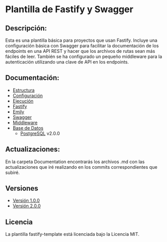 # Plantilla de Fastify y Swagger

## Descripción:

Esta es una plantilla básica para proyectos que usan Fastify. Incluye una configuración básica con Swagger para facilitar la documentación de los endpoints en una API REST y hacer que los archivos de rutas sean más fáciles de leer. También se ha configurado un pequeño middleware para la autenticación utilizando una clave de API en los endpoints.

## Documentación:
* [Estructura](Documentation/STRUCTURE.md)
* [Configuración](Documentation/CONFIGURATION.md)
* [Ejecución](Documentation/RUNNING.md)
* [Fastify](Documentation/FASTIFY.md)
* [Emily](Documentation/EMILY_COMMANDS.md)
* [Swagger](Documentation/SWAGGER.md)
* [Middleware](Documentation/AUTHENTICATION_MIDDLEWARE.md)
* [Base de Datos](Documentation/DATABASE.md)
    * [PostgreSQL](Documentation/POSTGRES_METHODS.md) v2.0.0

## Actualizaciones:

En la carpeta Documentation encontrarás los archivos .md con las actualizaciones que iré realizando en los commits correspondientes que subiré.

## Versiones
* [Versión 1.0.0](https://github.com/MoisesCamacho01/template-fastify/tree/v1)
* [Versión 2.0.0](https://github.com/MoisesCamacho01/template-fastify/tree/v2.0.0)

## Licencia
La plantilla fastify-template está licenciada bajo la Licencia MIT.

<!--
# Fastify and Swagger Template

## Description:

This is a basic template for projects using Fastify. It includes a basic configuration with Swagger to make it easier to document endpoints in a REST API and make route files easier to read. A small middleware configuration has also been set up for authentication using an API key in the endpoints.

## Documentation:
 * [Structure](Documentation/STRUCTURE.md)
 * [Configuration](Documentation/CONFIGURATION.md)
 * [Running](Documentation/RUNNING.md)
 * [Fastify](Documentation/FASTIFY.md)
 * [Emily](Documentation/EMILY_COMMANDS.md)
 * [Swagger](Documentation/SWAGGER.md)
 * [Middleware](Documentation/AUTHENTICATION_MIDDLEWARE.md)
 * [Database](Documentation/DATABASE.md)


## Updates:

In the folder **Documentation** you will find the md files with the updates that I am making in the corresponding commits that I will upload.

## Versions
* [Version 1.0.0](Documentation/V1/v1.md)
* [Version 2.0.0](Documentation/V2/v2.md)

## License
The template-fastify is licensed under the [MIT License](LICENSE)

-->